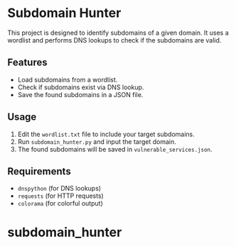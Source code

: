 # Subdomain Hunter

This project is designed to identify subdomains of a given domain. It uses a wordlist and performs DNS lookups to check if the subdomains are valid.

## Features

- Load subdomains from a wordlist.
- Check if subdomains exist via DNS lookup.
- Save the found subdomains in a JSON file.

## Usage

1. Edit the `wordlist.txt` file to include your target subdomains.
2. Run `subdomain_hunter.py` and input the target domain.
3. The found subdomains will be saved in `vulnerable_services.json`.

## Requirements

- `dnspython` (for DNS lookups)
- `requests` (for HTTP requests)
- `colorama` (for colorful output)
# subdomain_hunter
